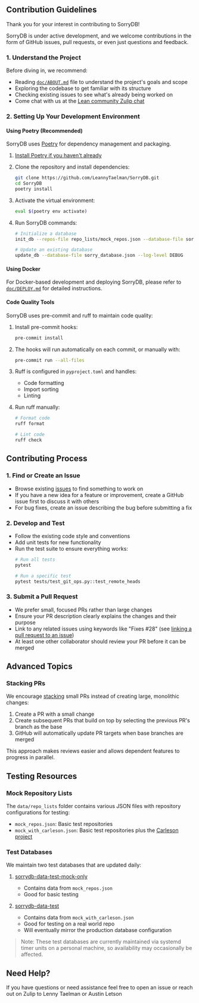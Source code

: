 ## Contribution Guidelines

Thank you for your interest in contributing to SorryDB!

SorryDB is under active development, 
and we welcome contributions in the form of GitHub issues, pull requests, or even just questions and feedback.

### 1. Understand the Project

Before diving in, we recommend:
- Reading [`doc/ABOUT.md`](doc/ABOUT.md) file to understand the project's goals and scope
- Exploring the codebase to get familiar with its structure
- Checking existing issues to see what's already being worked on
- Come chat with us at the [Lean community Zulip chat](https://leanprover.zulipchat.com/)

### 2. Setting Up Your Development Environment

#### Using Poetry (Recommended)

SorryDB uses [Poetry](https://python-poetry.org/) for dependency management and packaging.

1. [Install Poetry if you haven't already](https://python-poetry.org/docs/#installation)

2. Clone the repository and install dependencies:
   ```sh
   git clone https://github.com/LeannyTaelman/SorryDB.git
   cd SorryDB
   poetry install
   ```

3. Activate the virtual environment:
   ```sh
   eval $(poetry env activate)
   ```

4. Run SorryDB commands:
   ```sh
   # Initialize a database
   init_db --repos-file repo_lists/mock_repos.json --database-file sorry_database.json --starting-date 2025-03-11
   
   # Update an existing database
   update_db --database-file sorry_database.json --log-level DEBUG
   ```

#### Using Docker

For Docker-based development and deploying SorryDB, please refer to [`doc/DEPLOY.md`](doc/DEPLOY.md) for detailed instructions.

#### Code Quality Tools

SorryDB uses pre-commit and ruff to maintain code quality:

1. Install pre-commit hooks:
   ```sh
   pre-commit install
   ```

2. The hooks will run automatically on each commit, or manually with:
   ```sh
   pre-commit run --all-files
   ```

3. Ruff is configured in `pyproject.toml` and handles:
   - Code formatting
   - Import sorting
   - Linting

4. Run ruff manually:
   ```sh
   # Format code
   ruff format 
   
   # Lint code
   ruff check
   ```

## Contributing Process

### 1. Find or Create an Issue

- Browse existing [issues](https://github.com/LennyTaelman/SorryDB/issues) to find something to work on
- If you have a new idea for a feature or improvement, create a GitHub issue first to discuss it with others 
- For bug fixes, create an issue describing the bug before submitting a fix

### 2. Develop and Test

- Follow the existing code style and conventions
- Add unit tests for new functionality
- Run the test suite to ensure everything works:
  ```sh
  # Run all tests
  pytest
  
  # Run a specific test
  pytest tests/test_git_ops.py::test_remote_heads
  ```

### 3. Submit a Pull Request

- We prefer small, focused PRs rather than large changes
- Ensure your PR description clearly explains the changes and their purpose
- Link to any related issues using keywords like "Fixes #28"
(see [linking a pull request to an issue](https://docs.github.com/en/issues/tracking-your-work-with-issues/using-issues/linking-a-pull-request-to-an-issue#linking-a-pull-request-to-an-issue-using-a-keyword))
- At least one other collaborator should review your PR before it can be merged

## Advanced Topics

### Stacking PRs

We encourage [stacking](https://www.stacking.dev/) small PRs instead of creating large, monolithic changes:

1. Create a PR with a small change
2. Create subsequent PRs that build on top by selecting the previous PR's branch as the base
3. GitHub will automatically update PR targets when base branches are merged

This approach makes reviews easier and allows dependent features to progress in parallel.

## Testing Resources

### Mock Repository Lists

The `data/repo_lists` folder contains various JSON files with repository configurations for testing:
- `mock_repos.json`: Basic test repositories
- `mock_with_carleson.json`: Basic test repositories plus the [Carleson project](https://github.com/fpvandoorn/carleson)

### Test Databases

We maintain two test databases that are updated daily:

1. [sorrydb-data-test-mock-only](https://github.com/austinletson/sorrydb-data-test-mock-only)
   - Contains data from `mock_repos.json`
   - Good for basic testing

2. [sorrydb-data-test](https://github.com/austinletson/sorrydb-data-test)
   - Contains data from `mock_with_carleson.json`
   - Good for testing on a real world repo
   - Will eventually mirror the production database configuration

> Note: These test databases are currently maintained via systemd timer units on a personal machine, so availability may occasionally be affected.

## Need Help?

If you have questions or need assistance feel free to open an issue or reach out on Zulip to Lenny Taelman or Austin Letson
